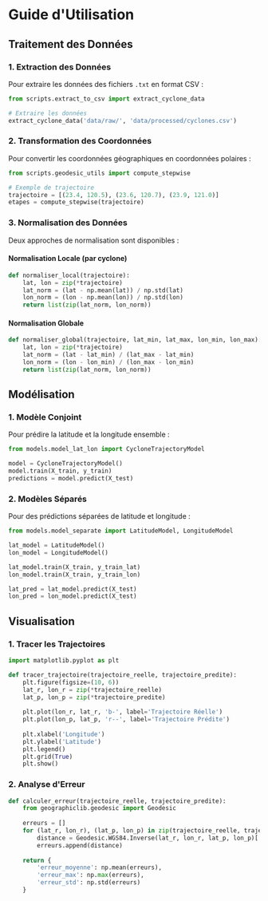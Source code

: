 # Guide d'Utilisation

## Traitement des Données

### 1. Extraction des Données

Pour extraire les données des fichiers `.txt` en format CSV :

```python
from scripts.extract_to_csv import extract_cyclone_data

# Extraire les données
extract_cyclone_data('data/raw/', 'data/processed/cyclones.csv')
```

### 2. Transformation des Coordonnées

Pour convertir les coordonnées géographiques en coordonnées polaires :

```python
from scripts.geodesic_utils import compute_stepwise

# Exemple de trajectoire
trajectoire = [(23.4, 120.5), (23.6, 120.7), (23.9, 121.0)]
etapes = compute_stepwise(trajectoire)
```

### 3. Normalisation des Données

Deux approches de normalisation sont disponibles :

#### Normalisation Locale (par cyclone)
```python
def normaliser_local(trajectoire):
    lat, lon = zip(*trajectoire)
    lat_norm = (lat - np.mean(lat)) / np.std(lat)
    lon_norm = (lon - np.mean(lon)) / np.std(lon)
    return list(zip(lat_norm, lon_norm))
```

#### Normalisation Globale
```python
def normaliser_global(trajectoire, lat_min, lat_max, lon_min, lon_max):
    lat, lon = zip(*trajectoire)
    lat_norm = (lat - lat_min) / (lat_max - lat_min)
    lon_norm = (lon - lon_min) / (lon_max - lon_min)
    return list(zip(lat_norm, lon_norm))
```

## Modélisation

### 1. Modèle Conjoint

Pour prédire la latitude et la longitude ensemble :

```python
from models.model_lat_lon import CycloneTrajectoryModel

model = CycloneTrajectoryModel()
model.train(X_train, y_train)
predictions = model.predict(X_test)
```

### 2. Modèles Séparés

Pour des prédictions séparées de latitude et longitude :

```python
from models.model_separate import LatitudeModel, LongitudeModel

lat_model = LatitudeModel()
lon_model = LongitudeModel()

lat_model.train(X_train, y_train_lat)
lon_model.train(X_train, y_train_lon)

lat_pred = lat_model.predict(X_test)
lon_pred = lon_model.predict(X_test)
```

## Visualisation

### 1. Tracer les Trajectoires

```python
import matplotlib.pyplot as plt

def tracer_trajectoire(trajectoire_reelle, trajectoire_predite):
    plt.figure(figsize=(10, 6))
    lat_r, lon_r = zip(*trajectoire_reelle)
    lat_p, lon_p = zip(*trajectoire_predite)
    
    plt.plot(lon_r, lat_r, 'b-', label='Trajectoire Réelle')
    plt.plot(lon_p, lat_p, 'r--', label='Trajectoire Prédite')
    
    plt.xlabel('Longitude')
    plt.ylabel('Latitude')
    plt.legend()
    plt.grid(True)
    plt.show()
```

### 2. Analyse d'Erreur

```python
def calculer_erreur(trajectoire_reelle, trajectoire_predite):
    from geographiclib.geodesic import Geodesic
    
    erreurs = []
    for (lat_r, lon_r), (lat_p, lon_p) in zip(trajectoire_reelle, trajectoire_predite):
        distance = Geodesic.WGS84.Inverse(lat_r, lon_r, lat_p, lon_p)['s12']
        erreurs.append(distance)
    
    return {
        'erreur_moyenne': np.mean(erreurs),
        'erreur_max': np.max(erreurs),
        'erreur_std': np.std(erreurs)
    }
```
